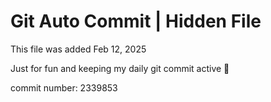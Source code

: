 # Git Auto Commit | Hidden File

This file was added Feb 12, 2025

Just for fun and keeping my daily git commit active 🤪

commit number: 2339853

